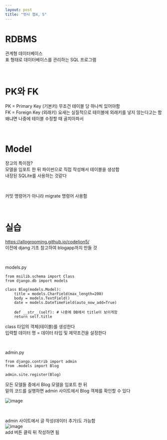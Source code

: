 ```yaml
---
layout: post
title: "멋사 챕4, 5"
---
```


# RDBMS
관계형 데이터베이스  
표 형태로 데이터베이스를 관리하는 SQL 프로그램  

<br>

# PK와 FK
PK = Primary Key (기본키) 무조건 테이블 당 하나씩 있어야함  
FK = Foreign Key (외래키) 요새는 실질적으로 테이블에 외래키를 넣지 않는다고는 함  
왜냐면 나중에 테이블 수정할 때 골치아파서  

<br>

# Model
장고의 특이점?  
모델을 임포트 한 뒤 파이썬으로 직접 작성해서 테이블을 생성함  
내장된 SQLite를 사용하는 것같다  

<br>

커밋 명령어가 아니라 migrate 명령어 사용함  

<br>

# 실습
https://allogrooming.github.io/codelion5/  
이전에 djang 기초 참고하여 blogapp까지 만들 것  

<br>

models.py
```
from msilib.schema import Class
from django.db import models

class Blog(models.Model):
    title = models.CharField(max_length=200)
    body = models.TextField()
    date = models.DateTimeField(auto_now_add=True)
    
    def __str__(self): # 나중에 DB에서 title이 보이게함
    return self.title
```

class 타입의 객체(테이블)를 생성한다  
입력할 데이터 명 = 데이터 타입 및 제약조건을 설정한다  

<br>

admin.py
```
from django.contrib import admin
from .models import Blog

admin.site.register(Blog)
```
모든 모델들 중에서 Blog 모델을 임포트 한 뒤  
밑의 코드를 실행하면 admin 사이트에서 Blog 객체를 확인할 수 있다  

![image](https://user-images.githubusercontent.com/86642180/175832392-002b933a-6b2b-4f54-9217-029bd86c9b7d.png)

<br>

admin 사이트에서 글 작성(데이터 추가)도 가능함  
![image](https://user-images.githubusercontent.com/86642180/175832421-faa698e5-812a-4e74-905a-2aee202af475.png)  
add 버튼 클릭 뒤 작성하면 됨  

<br>

